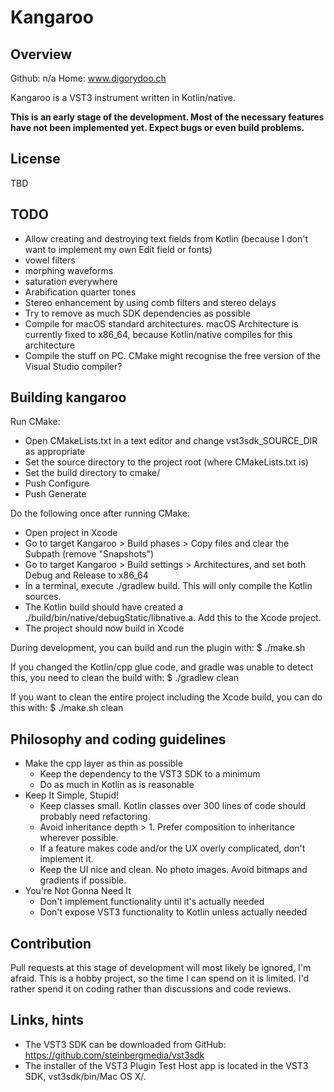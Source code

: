 # Kangaroo

## Overview

Github: n/a
Home: www.digorydoo.ch

Kangaroo is a VST3 instrument written in Kotlin/native.

**This is an early stage of the development. Most of the necessary features have not been implemented yet. Expect bugs
or even build problems.**

## License

TBD

## TODO

* Allow creating and destroying text fields from Kotlin (because I don't want to implement my own Edit field or fonts)
* vowel filters
* morphing waveforms
* saturation everywhere
* Arabification quarter tones
* Stereo enhancement by using comb filters and stereo delays
* Try to remove as much SDK dependencies as possible
* Compile for macOS standard architectures. macOS Architecture is currently fixed to x86_64, because Kotlin/native
  compiles for this architecture
* Compile the stuff on PC. CMake might recognise the free version of the Visual Studio compiler?

## Building kangaroo

Run CMake:
* Open CMakeLists.txt in a text editor and change vst3sdk_SOURCE_DIR as appropriate
* Set the source directory to the project root (where CMakeLists.txt is)
* Set the build directory to cmake/
* Push Configure
* Push Generate

Do the following once after running CMake:
* Open project in Xcode
* Go to target Kangaroo > Build phases > Copy files and clear the Subpath (remove "Snapshots")
* Go to target Kangaroo > Build settings > Architectures, and set both Debug and Release to x86_64
* In a terminal, execute ./gradlew build. This will only compile the Kotlin sources.
* The Kotlin build should have created a ./build/bin/native/debugStatic/libnative.a. Add this to the Xcode project.
* The project should now build in Xcode

During development, you can build and run the plugin with:
$ ./make.sh

If you changed the Kotlin/cpp glue code, and gradle was unable to detect this, you need to clean the build with:
$ ./gradlew clean

If you want to clean the entire project including the Xcode build, you can do this with:
$ ./make.sh clean

## Philosophy and coding guidelines

* Make the cpp layer as thin as possible
  * Keep the dependency to the VST3 SDK to a minimum
  * Do as much in Kotlin as is reasonable
* Keep It Simple, Stupid!
  * Keep classes small. Kotlin classes over 300 lines of code should probably need refactoring.
  * Avoid inheritance depth > 1. Prefer composition to inheritance wherever possible.
  * If a feature makes code and/or the UX overly complicated, don't implement it.
  * Keep the UI nice and clean. No photo images. Avoid bitmaps and gradients if possible.
* You're Not Gonna Need It
  * Don't implement functionality until it's actually needed
  * Don't expose VST3 functionality to Kotlin unless actually needed

## Contribution

Pull requests at this stage of development will most likely be ignored, I'm afraid. This is a hobby project, so the time
I can spend on it is limited. I'd rather spend it on coding rather than discussions and code reviews.

## Links, hints

* The VST3 SDK can be downloaded from GitHub: https://github.com/steinbergmedia/vst3sdk
* The installer of the VST3 Plugin Test Host app is located in the VST3 SDK, vst3sdk/bin/Mac OS X/.
